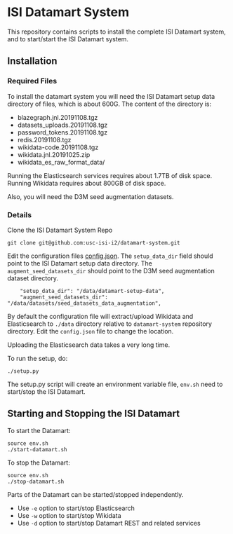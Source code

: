 # ISI Datamart System

This repository contains scripts to install the complete ISI Datamart system, and to start/start the
ISI Datamart system.

## Installation

### Required Files

To install the datamart system you will need the ISI Datamart setup data directory of files, which
is about 600G. The content of the directory is:

- blazegraph.jnl.20191108.tgz
- datasets_uploads.20191108.tgz
- password_tokens.20191108.tgz
- redis.20191108.tgz
- wikidata-code.20191108.tgz
- wikidata.jnl.20191025.zip
- wikidata_es_raw_format_data/

Running the Elasticsearch services requires about 1.7TB of disk space. Running Wikidata requires
about 800GB of disk space.

Also, you will need the D3M seed augmentation datasets.

### Details

Clone the ISI Datamart System Repo

```
git clone git@github.com:usc-isi-i2/datamart-system.git
```

Edit the configuration files [config.json](config.json). The `setup_data_dir` field should point to
the ISI Datamart setup data directory. The `augment_seed_datasets_dir` should point to the D3M seed
augmentation dataset directory.

```
    "setup_data_dir": "/data/datamart-setup-data",
    "augment_seed_datasets_dir": "/data/datasets/seed_datasets_data_augmentation",
```

By default the configuration file will extract/upload Wikidata and Elasticsearch to  `./data` directory relative to `datamart-system` repository directory. Edit the `config.json` file to change the location.

Uploading the Elasticsearch data takes a very long time.

To run the setup, do:

```
./setup.py
```

The setup.py script will create an environment variable file, `env.sh` need to start/stop the ISI Datamart.

## Starting and Stopping the ISI Datamart

To start the Datamart:

```
source env.sh
./start-datamart.sh
```

To stop the Datamart:

```
source env.sh
./stop-datamart.sh
```

Parts of the Datamart can be started/stopped independently.

- Use `-e` option to start/stop Elasticsearch
- Use `-w` option to start/stop Wikidata
- Use `-d` option to start/stop Datamart REST and related services



